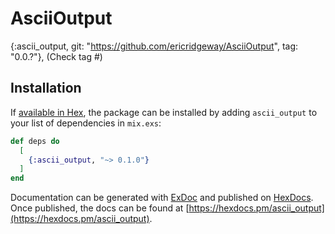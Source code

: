 # AsciiOutput
{:ascii_output, git: "https://github.com/ericridgeway/AsciiOutput", tag: "0.0.?"},
(Check tag #)


## Installation

If [available in Hex](https://hex.pm/docs/publish), the package can be installed
by adding `ascii_output` to your list of dependencies in `mix.exs`:

```elixir
def deps do
  [
    {:ascii_output, "~> 0.1.0"}
  ]
end
```

Documentation can be generated with [ExDoc](https://github.com/elixir-lang/ex_doc)
and published on [HexDocs](https://hexdocs.pm). Once published, the docs can
be found at [https://hexdocs.pm/ascii_output](https://hexdocs.pm/ascii_output).

